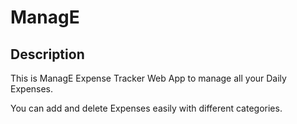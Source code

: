 
# ManagE


## Description

This is  ManagE Expense Tracker Web App to manage all your Daily Expenses.

You can add and delete Expenses easily with different categories.

 

 

 
